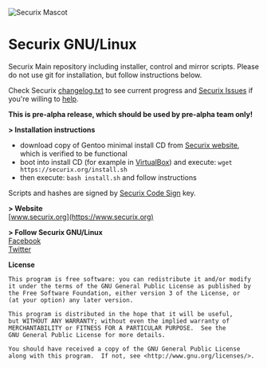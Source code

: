 ![Securix Mascot](https://www.securix.org/wp-content/uploads/mascot.png)

Securix GNU/Linux
=================

Securix Main repository including installer, control and mirror scripts.
Please do not use git for installation, but follow instructions below.

Check Securix [changelog.txt](https://update.securix.org/changelog/changelog.txt) to see current progress and [Securix Issues](https://github.com/martincmelik/securix/issues) if you're willing to [help](https://github.com/martincmelik/Securix-Linux/blob/master/other/Coding_conventions.md).

**This is pre-alpha release, which should be used by pre-alpha team only!**

**> Installation instructions**
- download copy of Gentoo minimal install CD from [Securix website](https://mirror.securix.org/iso/), which is verified to be functional
- boot into install CD (for example in [VirtualBox](https://www.virtualbox.org/)) and execute: `wget https://securix.org/install.sh`
- then execute: `bash install.sh` and follow instructions

Scripts and hashes are signed by [Securix Code Sign](https://update.securix.org/certificates/securix-codesign.pub) key.

**> Website**  
[www.securix.org](https://www.securix.org)

**> Follow Securix GNU/Linux**  
[Facebook](https://www.facebook.com/SecurixLinux)  
[Twitter](https://twitter.com/SecurixLinux)

**License**  
```
This program is free software: you can redistribute it and/or modify
it under the terms of the GNU General Public License as published by
the Free Software Foundation, either version 3 of the License, or
(at your option) any later version.

This program is distributed in the hope that it will be useful,
but WITHOUT ANY WARRANTY; without even the implied warranty of
MERCHANTABILITY or FITNESS FOR A PARTICULAR PURPOSE.  See the
GNU General Public License for more details.

You should have received a copy of the GNU General Public License
along with this program.  If not, see <http://www.gnu.org/licenses/>.
```
